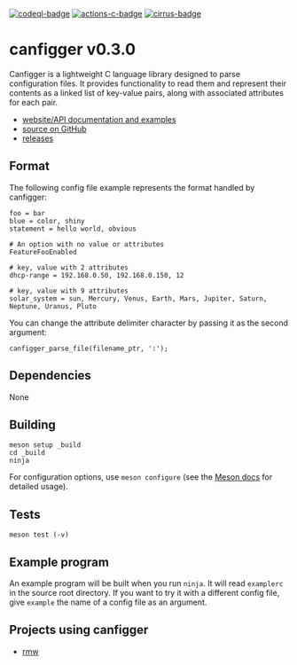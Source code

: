 [![codeql-badge]][codeql-url]
[![actions-c-badge]][actions-c-url]
[![cirrus-badge]][cirrus-url]

# canfigger v0.3.0

Canfigger is a lightweight C language library designed to parse configuration
files. It provides functionality to read them and represent their contents as
a linked list of key-value pairs, along with associated attributes for each
pair.

* [website/API documentation and examples](https://andy5995.github.io/canfigger/)
* [source on GitHub](https://github.com/andy5995/canfigger/)
* [releases](https://github.com/andy5995/canfigger/releases)

## Format

The following config file example represents the format handled by canfigger:

```
foo = bar
blue = color, shiny
statement = hello world, obvious

# An option with no value or attributes
FeatureFooEnabled

# key, value with 2 attributes
dhcp-range = 192.168.0.50, 192.168.0.150, 12

# key, value with 9 attributes
solar_system = sun, Mercury, Venus, Earth, Mars, Jupiter, Saturn, Neptune, Uranus, Pluto
```

You can change the attribute delimiter character by passing it as the second
argument:

    canfigger_parse_file(filename_ptr, ':');

## Dependencies

None

## Building

    meson setup _build
    cd _build
    ninja

For configuration options, use `meson configure` (see the [Meson
docs](https://mesonbuild.com/) for detailed usage).

## Tests

    meson test (-v)

## Example program

An example program will be built when you run `ninja`. It will read
`examplerc` in the source root directory. If you want to try it with a
different config file, give `example` the name of a config file as an
argument.

<!-- Add your project here if it has had at least one release -->
## Projects using canfigger

* [rmw](https://theimpossibleastronaut.github.io/rmw-website/)

[codeql-badge]: https://github.com/andy5995/canfigger/workflows/CodeQL/badge.svg
[codeql-url]: https://github.com/andy5995/canfigger/actions?query=workflow%3ACodeQL
[actions-c-badge]: https://github.com/andy5995/canfigger/actions/workflows/c-cpp.yml/badge.svg
[actions-c-url]: https://github.com/andy5995/canfigger/actions/workflows/c-cpp.yml
[cirrus-badge]:https://api.cirrus-ci.com/github/andy5995/canfigger.svg
[cirrus-url]:https://cirrus-ci.com/github/andy5995/canfigger

